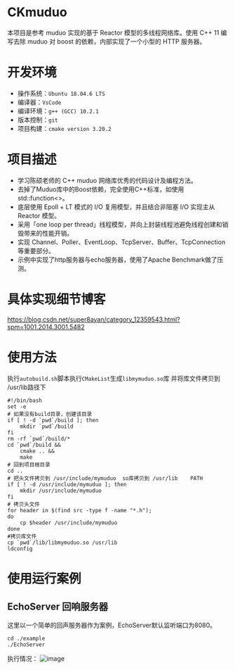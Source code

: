﻿# CKmuduo
本项目是参考 muduo 实现的基于 Reactor 模型的多线程网络库。使用 C++ 11 编写去除 muduo 对 boost 的依赖，内部实现了一个小型的 HTTP 服务器。
# 开发环境
* 操作系统：`Ubuntu 18.04.6 LTS`
* 编译器：`VsCode`
* 编译环境：`g++ (GCC) 10.2.1`
* 版本控制：`git`
* 项目构建：`cmake version 3.20.2`
# 项目描述
* 学习陈硕老师的 C++ muduo 网络库优秀的代码设计及编程方法。
* 去掉了Muduo库中的Boost依赖，完全使用C++标准，如使用std::function<>。
* 底层使用 Epoll + LT 模式的 I/O 复用模型，并且结合非阻塞 I/O 实现主从 Reactor 模型。
* 采用「one loop per thread」线程模型，并向上封装线程池避免线程创建和销毁带来的性能开销。
* 实现 Channel、Poller、EventLoop、TcpServer、Buffer、TcpConnection 等重要部分。
* 示例中实现了http服务器与echo服务器，使用了Apache Benchmark做了压测。
# 具体实现细节博客
https://blog.csdn.net/super8ayan/category_12359543.html?spm=1001.2014.3001.5482
# 使用方法
执行`autobuild.sh`脚本执行`CMakeList`生成`libmymuduo.so`库
并将库文件拷贝到 /usr/lib路径下

    #!/bin/bash
    set -e
    # 如果没有build目录，创建该目录
    if [ ! -d `pwd`/build ]; then
        mkdir `pwd`/build
    fi
    rm -rf `pwd`/build/*
    cd `pwd`/build &&
        cmake .. &&
        make
    # 回到项目根目录
    cd ..
    # 把头文件拷贝到 /usr/include/mymuduo  so库拷贝到 /usr/lib    PATH
    if [ ! -d /usr/include/mymuduo ]; then 
        mkdir /usr/include/mymuduo
    fi
    # 拷贝头文件 
    for header in $(find src -type f -name "*.h"); 
    do
        cp $header /usr/include/mymuduo
    done
    #拷贝库文件
    cp `pwd`/lib/libmymuduo.so /usr/lib
    ldconfig
# 使用运行案例
## EchoServer 回响服务器
这里以一个简单的回声服务器作为案例，EchoServer默认监听端口为8080。

    cd ./example
    ./EchoServer

执行情况：
![image](https://github.com/8upersaiyan/CKmuduo/assets/102213169/4fa91142-34a6-4ad7-a546-3eebb984db75)





